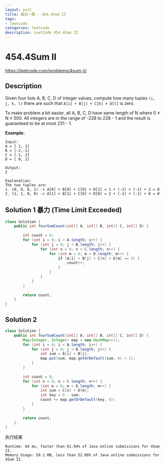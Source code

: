 ```yaml
---
layout: post
title: 每日一题 - 454.4Sum II
tags:
- leetcode
categories: leetcode
description: LeetCode 454.4Sum II
---
```


# 454.4Sum II

https://leetcode.com/problems/4sum-ii/

## Description

Given four lists A, B, C, D of integer values, compute how many tuples `(i, j, k, l)` there are such that `A[i] + B[j] + C[k] + D[l]` is zero.

To make problem a bit easier, all A, B, C, D have same length of N where 0 ≤ N ≤ 500. All integers are in the range of -228 to 228 - 1 and the result is guaranteed to be at most 231 - 1.

**Example:**

```
Input:
A = [ 1, 2]
B = [-2,-1]
C = [-1, 2]
D = [ 0, 2]

Output:
2

Explanation:
The two tuples are:
1. (0, 0, 0, 1) -> A[0] + B[0] + C[0] + D[1] = 1 + (-2) + (-1) + 2 = 0
2. (1, 1, 0, 0) -> A[1] + B[1] + C[0] + D[0] = 2 + (-1) + (-1) + 0 = 0
```



## Solution 1 暴力 (Time Limit Exceeded)

```java
class Solution {
    public int fourSumCount(int[] A, int[] B, int[] C, int[] D) {
        
        int count = 0;
        for (int i = 0; i < A.length; i++) {
            for (int j = 0; j < B.length; j++) {
                for (int n = 0; n < C.length; n++) {
                    for (int m = 0; m < D.length; m++) {
                        if (A[i] + B[j] + C[n] + D[m] == 0) {
                            count++;       
                        }
                    }
                }
            }
        }
        
        return count;
    }
}
```



## Solution 2

```java
class Solution {
    public int fourSumCount(int[] A, int[] B, int[] C, int[] D) {
        Map<Integer, Integer> map = new HashMap<>();   
        for (int i = 0; i < A.length; i++) {
            for (int j = 0; j < B.length; j++) {
                int sum = A[i] + B[j];
                map.put(sum, map.getOrDefault(sum, 0) + 1);
            }
        }
        
        int count = 0;
        for (int n = 0; n < C.length; n++) {
            for (int m = 0; m < D.length; m++) {
                int sum = C[n] + D[m];
                int key = 0 - sum;
                count += map.getOrDefault(key, 0);
            }
        }
            
        return count;
    }
}
```

执行结果

```
Runtime: 64 ms, faster than 61.94% of Java online submissions for 4Sum II.
Memory Usage: 59.1 MB, less than 52.00% of Java online submissions for 4Sum II.
```

